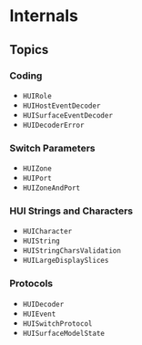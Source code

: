 # Internals

## Topics

### Coding

- ``HUIRole``
- ``HUIHostEventDecoder``
- ``HUISurfaceEventDecoder``
- ``HUIDecoderError``

### Switch Parameters

- ``HUIZone``
- ``HUIPort``
- ``HUIZoneAndPort``

### HUI Strings and Characters

- ``HUICharacter``
- ``HUIString``
- ``HUIStringCharsValidation``
- ``HUILargeDisplaySlices``

### Protocols

- ``HUIDecoder``
- ``HUIEvent``
- ``HUISwitchProtocol``
- ``HUISurfaceModelState``
